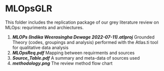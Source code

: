 # MLOpsGLR
This folder includes the replication package of our grey literature review on MLOps: requriments and archiectures.

1. ***MLOPs (Indika Weerasingha Dewage 2022-07-11).atlproj***
   Grounded Theory (codes, groupings and analysis) performed with the Atlas.ti tool for qualitative data analysis
2. ***MLOpsReq.pdf***
   Mapping between requirments and sources
3. ***Source_Table.pdf***
   A summary and meta-data of sources used   
3. ***methodology.png***
   The review method flow chart

